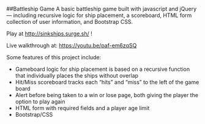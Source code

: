 ##Battleship Game
A basic battleship game built with javascript and jQuery — including recursive logic for ship placement, a scoreboard, HTML form collection of user information, and Bootstrap CSS.

Play at http://sinkships.surge.sh/ !

Live walkthrough at: https://youtu.be/paf-em6zqSQ

Some features of this project include:
- Gameboard logic for ship placement is based on a recursive function that individually places the ships without overlap
- Hit/Miss scoreboard tracks each “hits” and “miss” to the left of the game board
- Alert before being taken to a win or lose page, both giving the player the option to play again
- HTML form with required fields and a player age limit
- Bootstrap/CSS
